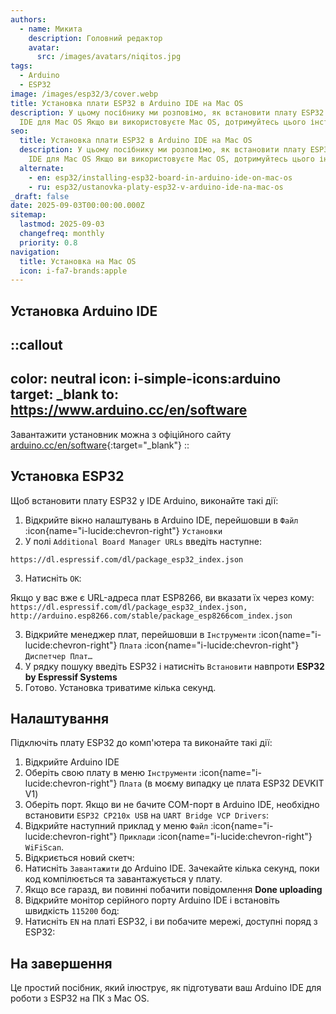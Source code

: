 ```yaml
---
authors:
  - name: Микита
    description: Головний редактор
    avatar:
      src: /images/avatars/niqitos.jpg
tags:
  - Arduino
  - ESP32
image: /images/esp32/3/cover.webp
title: Установка плати ESP32 в Arduino IDE на Mac OS
description: У цьому посібнику ми розповімо, як встановити плату ESP32 в Arduino
  IDE для Mac OS Якщо ви використовуєте Mac OS, дотримуйтесь цього інструкції.
seo:
  title: Установка плати ESP32 в Arduino IDE на Mac OS
  description: У цьому посібнику ми розповімо, як встановити плату ESP32 в Arduino
    IDE для Mac OS Якщо ви використовуєте Mac OS, дотримуйтесь цього інструкції.
  alternate:
    - en: esp32/installing-esp32-board-in-arduino-ide-on-mac-os
    - ru: esp32/ustanovka-platy-esp32-v-arduino-ide-na-mac-os
_draft: false
date: 2025-09-03T00:00:00.000Z
sitemap:
  lastmod: 2025-09-03
  changefreq: monthly
  priority: 0.8
navigation:
  title: Установка на Mac OS
  icon: i-fa7-brands:apple
---
```


## Установка Arduino IDE

::callout
---
color: neutral
icon: i-simple-icons:arduino
target: _blank
to: https://www.arduino.cc/en/software
---
Завантажити установник можна з офіційного сайту [arduino.cc/en/software](https://www.arduino.cc/en/software){:target="_blank"}
::

## Установка ESP32

Щоб встановити плату ESP32 у IDE Arduino, виконайте такі дії:

1. Відкрийте вікно налаштувань в Arduino IDE, перейшовши в `Файл` :icon{name="i-lucide:chevron-right"} `Установки`
2. У полі `Additional Board Manager URLs` введіть наступне:

```text
https://dl.espressif.com/dl/package_esp32_index.json
```

3. Натисніть `ОК`:

Якщо у вас вже є URL-адреса плат ESP8266, ви вказати їх через кому: `https://dl.espressif.com/dl/package_esp32_index.json, http://arduino.esp8266.com/stable/package_esp8266com_index.json`

3. Відкрийте менеджер плат, перейшовши в `Інструменти` :icon{name="i-lucide:chevron-right"} `Плата` :icon{name="i-lucide:chevron-right"} `Диспетчер Плат…`
4. У рядку пошуку введіть ESP32 і натисніть `Встановити` навпроти **ESP32 by Espressif Systems**
5. Готово. Установка триватиме кілька секунд.

## Налаштування

Підключіть плату ESP32 до комп'ютера та виконайте такі дії:

1. Відкрийте Arduino IDE
2. Оберіть свою плату в меню `Інструменти` :icon{name="i-lucide:chevron-right"} `Плата` (в моєму випадку це плата ESP32 DEVKIT V1)
3. Оберіть порт. Якщо ви не бачите COM-порт в Arduino IDE, необхідно встановити `ESP32 CP210x USB` на `UART Bridge VCP Drivers`:
4. Відкрийте наступний приклад у меню `Файл` :icon{name="i-lucide:chevron-right"} `Приклади` :icon{name="i-lucide:chevron-right"} `WiFiScan`.
5. Відкриється новий скетч:
6. Натисніть `Завантажити` до Arduino IDE. Зачекайте кілька секунд, поки код компілюється та завантажується у плату.
7. Якщо все гаразд, ви повинні побачити повідомлення **Done uploading**
8. Відкрийте монітор серійного порту Arduino IDE і встановіть швидкість `115200` бод: 
9. Натисніть `EN` на платі ESP32, і ви побачите мережі, доступні поряд з ESP32:

## На завершення

Це простий посібник, який ілюструє, як підготувати ваш Arduino IDE для роботи з ESP32 на ПК з Mac OS.
